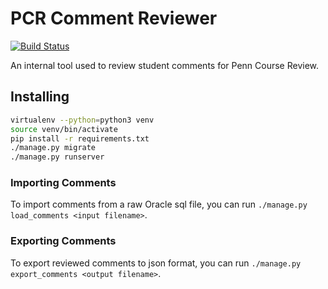 # PCR Comment Reviewer

[![Build Status](https://travis-ci.org/pennlabs/pcr-reviewer.svg?branch=master)](https://travis-ci.org/pennlabs/pcr-reviewer)

An internal tool used to review student comments for Penn Course Review.

## Installing

```bash
virtualenv --python=python3 venv
source venv/bin/activate
pip install -r requirements.txt
./manage.py migrate
./manage.py runserver
```

### Importing Comments

To import comments from a raw Oracle sql file, you can run `./manage.py load_comments <input filename>`.

### Exporting Comments

To export reviewed comments to json format, you can run `./manage.py export_comments <output filename>`.
